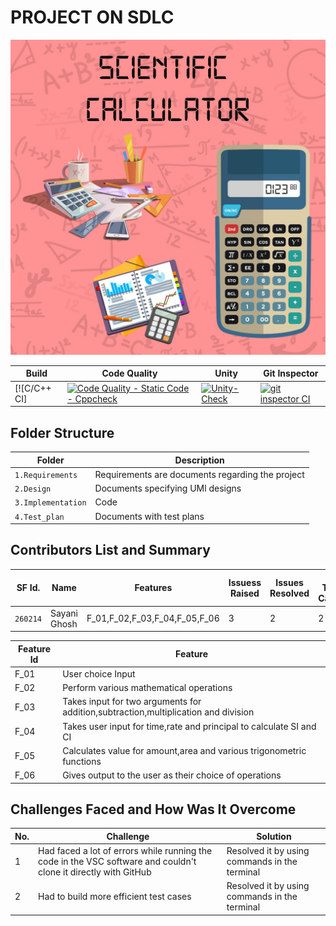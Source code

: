 # PROJECT ON SDLC
![Banner](https://github.com/260214/MinorProject/blob/main/Requirements/Scientific%20calculator.jpeg)


Build | Code Quality | Unity | Git Inspector
|---------|------------|-----------|----------------
[![C/C++ CI]|  [![Code Quality - Static Code - Cppcheck](https://github.com/260214/MinorProject/actions/workflows/cppcheck.yml/badge.svg)](https://github.com/260214/MinorProject/actions/workflows/cppcheck.yml)    | [![Unity-Check](https://github.com/260214/MinorProject/actions/workflows/unityy.yml/badge.svg)](https://github.com/260214/MinorProject/actions/workflows/unityy.yml) |[![git inspector CI](https://github.com/260214/MinorProject/actions/workflows/gitinspector.yml/badge.svg)](https://github.com/260214/MinorProject/actions/workflows/gitinspector.yml)


## Folder Structure
Folder             | Description
-------------------| -----------------------------------------
`1.Requirements`   | Requirements are documents regarding the project
`2.Design`         | Documents specifying UMl designs
`3.Implementation` | Code
`4.Test_plan`      | Documents with test plans 

## Contributors List and Summary

   
SF Id. |  Name   |    Features    | Issuess Raised |Issues Resolved|No Test Cases|Test Case Pass
-------|---------|----------------|----------------|---------------|-------------|--------------
`260214` | Sayani Ghosh  | F_01,F_02,F_03,F_04,F_05,F_06  |   3  |  2 | 2 |2

| Feature Id | Feature |
| -----------|---------|
|F_01| User choice Input |
|F_02| Perform various mathematical operations |
|F_03| Takes input for two arguments for addition,subtraction,multiplication and division|
|F_04| Takes user input for time,rate and principal to calculate SI and CI |
|F_05| Calculates value for amount,area and various trigonometric functions|
|F_06| Gives output to the user as their choice of operations |


## Challenges Faced and How Was It Overcome
| No. | Challenge | Solution
|-----|-----------|--------
|1| Had faced a lot of errors while running the code in the VSC software and couldn't clone it directly with GitHub | Resolved it by using commands in the terminal |
|2| Had to build more efficient test cases | Resolved it by using commands in the terminal | In process |
